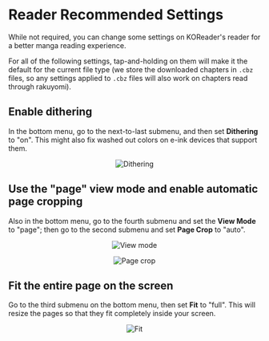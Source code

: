 # Reader Recommended Settings

While not required, you can change some settings on KOReader's reader for a better manga reading experience.

For all of the following settings, tap-and-holding on them will make it the default for the current file type (we store the downloaded chapters in `.cbz` files, so any settings applied to `.cbz` files will also work on chapters read through rakuyomi).

## Enable dithering

In the bottom menu, go to the next-to-last submenu, and then set **Dithering** to "on". This might also fix washed out colors on e-ink devices that support them.

<div align="center">

![Dithering](./images/dithering.png)

</div>

## Use the "page" view mode and enable automatic page cropping

Also in the bottom menu, go to the fourth submenu and set the **View Mode** to "page"; then go to the second submenu and set **Page Crop** to "auto".

<div align="center">

![View mode](./images/view-mode.png)

![Page crop](./images/page-crop.png)

</div>

## Fit the entire page on the screen

Go to the third submenu on the bottom menu, then set **Fit** to "full". This will resize the pages so that they fit completely inside your screen.

<div align="center">

![Fit](./images/fit.png)

</div>
